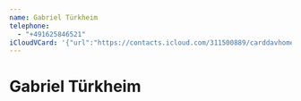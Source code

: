 ```yaml
---
name: Gabriel Türkheim
telephone:
  - "+491625846521"
iCloudVCard: '{"url":"https://contacts.icloud.com/311500889/carddavhome/card/84690B8C-4088-488C-A214-016DD81B35ED.vcf","etag":"\"l3hf23tf\"","data":"BEGIN:VCARD\r\nVERSION:3.0\r\nFN:\r\nN:Türkheim;Gabriel;;;\r\nUID:80317447-B606-4441-9447-0723542B106A\r\nREV:2025-04-03T22:05:21Z\r\nORG:;\r\nTEL:+491625846521\r\nEND:VCARD"}'
---
```

# Gabriel Türkheim